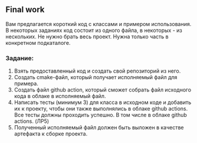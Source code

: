 ## Final work

Вам предлагается короткий код с классами и примером использования. 
В некоторых заданиях код состоит из одного файла, в некоторых - из нескольких. 
Не нужно брать весь проект. Нужна только часть в конкретном подкаталоге.

### Задание:
1. Взять предоставленный код и создать свой репозиторий из него.
2. Создать cmake-файл, который получает исполняемый файл для примера.
3. Создать файл github action, который сможет собрать файл исходного кода в облаке в исполняемый файл.
4. Написать тесты (минимум 3) для класса в исходном коде и добавить их к проекту, чтобы они также выполнялись в облаке github actions. Все тесты должны проходить успешно. В том числе в облаке github actions. (ЛР5)
5. Полученный исполняемый файл должен быть выложен в качестве артефакта к сборке проекта.




